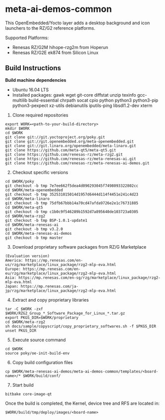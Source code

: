# meta-ai-demos-common
This OpenEmbedded/Yocto layer adds a desktop background and icon launchers to
the RZ/G2 reference platforms.

Supported Platforms:
- Renesas RZ/G2M hihope-rzg2m from Hoperun
- Renesas RZ/G2E ek874 from Silicon Linux


## Build Instructions
**Build machine dependencies**
- Ubuntu 16.04 LTS
- Installed packages: gawk wget git-core diffstat unzip texinfo gcc-multilib
build-essential chrpath socat cpio python python3 python3-pip python3-pexpect
xz-utils debianutils iputils-ping libsdl1.2-dev xterm


1. Clone required repositories
```
export WORK=<path-to-your-build-directory>
mkdir $WORK
cd $WORK
git clone git://git.yoctoproject.org/poky.git
git clone git://git.openembedded.org/meta-openembedded.git
git clone git://git.linaro.org/openembedded/meta-linaro.git
git clone https://github.com/meta-qt5/meta-qt5.git
git clone https://github.com/renesas-rz/meta-rzg2.git
git clone https://github.com/renesas-rz/meta-renesas-ai.git
git clone https://github.com/renesas-rz/meta-renesas-ai-demos.git
```


2. Checkout specific versions
```
cd $WORK/poky
git checkout -b tmp 7e7ee662f5dea4d090293045f7498093322802cc
cd $WORK/meta-openembedded
git checkout -b tmp 352531015014d1957d6444d114f4451e241c4d23
cd $WORK/meta-linaro
git checkout -b tmp 75dfb67bbb14a70cd47afda9726e2e1c76731885
cd $WORK/meta-qt5
git checkout -b tmp c1b0c9f546289b1592d7a895640de103723a0305
cd $WORK/meta-rzg2
git checkout -b tmp BSP-1.0.1-update1
cd $WORK/meta-renesas-ai
git checkout -b tmp v3.2.0
cd $WORK/meta-renesas-ai-demos
git checkout -b tmp master
```

3. Download proprietary software packages from RZ/G Marketplace
```
(Evaluation version)
America: https://mp.renesas.com/en-us/rzg/marketplace/linux_package/rzg2-mlp-eva.html
Europe: https://mp.renesas.com/en-eu/rzg/marketplace/linux_package/rzg2-mlp-eva.html
Asia: https://mp.renesas.com/en-sg/rzg/marketplace/linux_package/rzg2-mlp-eva.html
Japan: https://mp.renesas.com/ja-jp/rzg/marketplace/linux_package/rzg2-mlp-eva.html
```

4. Extract and copy proprietary libraries
```
tar -C $WORK -zxf $WORK/RZG2_Group_*_Software_Package_for_Linux_*.tar.gz
export PKGS_DIR=$WORK/proprietary
cd $WORK/meta-rzg2
sh docs/sample/copyscript/copy_proprietary_softwares.sh -f $PKGS_DIR
unset PKGS_DIR
```


5. Execute source command
```
cd $WORK
source poky/oe-init-build-env
```


6. Copy build configuration files
```
cp $WORK/meta-renesas-ai-demos/meta-ai-demos-common/templates/<board-name>/* $WORK/build/conf/
```


7. Start build
```
bitbake core-image-qt
```


Once the build is completed, the Kernel, device tree and RFS are located in:
```
$WORK/build/tmp/deploy/images/<board-name>
```
